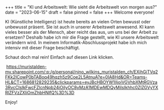 +++
title = "KI und Arbeitswelt: Wie sieht die Arbeitswelt von morgen aus?"
date = "2023-06-15"
draft = false
pinned = false
+++
Welcome everyone!

KI (Künstliche Intelligenz) ist heute bereits an vielen Orten bewusst oder unbewusst präsent. Sie ist auch in unserer Arbeitswelt anwesend. KI kann vieles besser als der Mensch, aber reicht das aus, um uns bei der Arbeit zu ersetzen? Deshalb habe ich mir die Frage gestellt, wie KI unsere Arbeitswelt verändern wird. In meinem Informatik-Abschlussprojekt habe ich mich intensiv mit dieser Frage beschäftigt. 

Schaut doch mal rein! Einfach auf diesen Link klicken.

 <https://muristalden-my.sharepoint.com/:p:/g/personal/nino_wilkins_muristalden_ch/EXihGiTVq2FKk2ICowP0bTABoq49hqzh5z9Coe2L5AtnuA?e=0IA8Hd&OR=Teams-HL&CT=1686812829235&clickparams=eyJBcHBOYW1lIjoiVGVhbXMtRGVza3RvcCIsIkFwcFZlcnNpb24iOiIyOC8yMzA1MDEwMDQyMiIsIkhhc0ZlZGVyYXRlZFVzZXIiOmZhbHNlfQ%3D%3D>

Enjoy!
